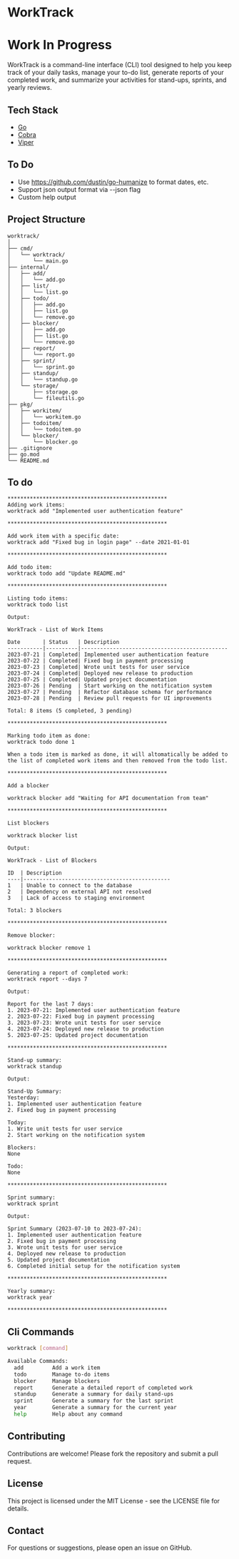 # WorkTrack

# Work In Progress

WorkTrack is a command-line interface (CLI) tool designed to help you keep track of your daily tasks, manage your to-do list, generate reports of your completed work, and summarize your activities for stand-ups, sprints, and yearly reviews.

## Tech Stack

- [Go](https://golang.org/)
- [Cobra](https://github.com/spf13/cobra)
- [Viper](https://github.com/spf13/viper?tab=readme-ov-file)

## To Do

- Use https://github.com/dustin/go-humanize to format dates, etc.
- Support json output format via --json flag
- Custom help output

## Project Structure

```
worktrack/
│
├── cmd/
│   └── worktrack/
│       └── main.go
├── internal/
│   ├── add/
│   │   └── add.go
│   ├── list/
│   │   └── list.go
│   ├── todo/
│   │   ├── add.go
│   │   ├── list.go
│   │   └── remove.go
│   ├── blocker/
│   │   ├── add.go
│   │   ├── list.go
│   │   └── remove.go
│   ├── report/
│   │   └── report.go
│   ├── sprint/
│   │   └── sprint.go
│   ├── standup/
│   │   └── standup.go
│   └── storage/
│       ├── storage.go
│       └── fileutils.go
├── pkg/
│   ├── workitem/
│   │   └── workitem.go
│   ├── todoitem/
│   │   └── todoitem.go
│   └── blocker/
│       └── blocker.go
├── .gitignore
├── go.mod
└── README.md
```

## To do

```
**************************************************
Adding work items:
worktrack add "Implemented user authentication feature"

**************************************************

Add work item with a specific date:
worktrack add "Fixed bug in login page" --date 2021-01-01

**************************************************

Add todo item:
worktrack todo add "Update README.md"

**************************************************

Listing todo items:
worktrack todo list

Output:

WorkTrack - List of Work Items

Date       | Status   | Description
-----------|----------|----------------------------------------------
2023-07-21 | Completed| Implemented user authentication feature
2023-07-22 | Completed| Fixed bug in payment processing
2023-07-23 | Completed| Wrote unit tests for user service
2023-07-24 | Completed| Deployed new release to production
2023-07-25 | Completed| Updated project documentation
2023-07-26 | Pending  | Start working on the notification system
2023-07-27 | Pending  | Refactor database schema for performance
2023-07-28 | Pending  | Review pull requests for UI improvements

Total: 8 items (5 completed, 3 pending)

**************************************************

Marking todo item as done:
worktrack todo done 1

When a todo item is marked as done, it will altomatically be added to the list of completed work items and then removed from the todo list.

**************************************************

Add a blocker

worktrack blocker add "Waiting for API documentation from team"

**************************************************

List blockers

worktrack blocker list

Output:

WorkTrack - List of Blockers

ID  | Description
----|----------------------------------------------
1   | Unable to connect to the database
2   | Dependency on external API not resolved
3   | Lack of access to staging environment

Total: 3 blockers

**************************************************

Remove blocker:

worktrack blocker remove 1

**************************************************

Generating a report of completed work:
worktrack report --days 7

Output:

Report for the last 7 days:
1. 2023-07-21: Implemented user authentication feature
2. 2023-07-22: Fixed bug in payment processing
3. 2023-07-23: Wrote unit tests for user service
4. 2023-07-24: Deployed new release to production
5. 2023-07-25: Updated project documentation

**************************************************

Stand-up summary:
worktrack standup

Output:

Stand-Up Summary:
Yesterday:
1. Implemented user authentication feature
2. Fixed bug in payment processing

Today:
1. Write unit tests for user service
2. Start working on the notification system

Blockers:
None

Todo:
None

**************************************************

Sprint summary:
worktrack sprint

Output:

Sprint Summary (2023-07-10 to 2023-07-24):
1. Implemented user authentication feature
2. Fixed bug in payment processing
3. Wrote unit tests for user service
4. Deployed new release to production
5. Updated project documentation
6. Completed initial setup for the notification system

**************************************************

Yearly summary:
worktrack year

**************************************************

```

## Cli Commands

```bash
worktrack [command]

Available Commands:
  add         Add a work item
  todo        Manage to-do items
  blocker     Manage blockers
  report      Generate a detailed report of completed work
  standup     Generate a summary for daily stand-ups
  sprint      Generate a summary for the last sprint
  year        Generate a summary for the current year
  help        Help about any command
```

## Contributing
Contributions are welcome! Please fork the repository and submit a pull request.

## License
This project is licensed under the MIT License - see the LICENSE file for details.

## Contact
For questions or suggestions, please open an issue on GitHub.